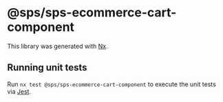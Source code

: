# @sps/sps-ecommerce-cart-component

This library was generated with [Nx](https://nx.dev).

## Running unit tests

Run `nx test @sps/sps-ecommerce-cart-component` to execute the unit tests via [Jest](https://jestjs.io).
